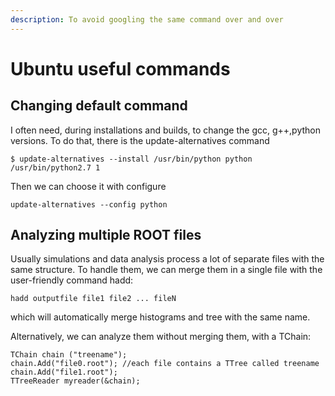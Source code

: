 ```yaml
---
description: To avoid googling the same command over and over
---
```


# Ubuntu useful commands

## Changing default command

I often need, during installations and builds, to change the gcc, g++,python versions. To do that, there is the update-alternatives command

```
$ update-alternatives --install /usr/bin/python python /usr/bin/python2.7 1
```

Then we can choose it with configure

```
update-alternatives --config python
```

## Analyzing multiple ROOT files

Usually simulations and data analysis process a lot of separate files with the same structure. To handle them, we can merge them in a single file with the user-friendly command hadd:

```text
hadd outputfile file1 file2 ... fileN
```

which will automatically merge histograms and tree with the same name.

Alternatively, we can analyze them without merging them, with a TChain:

```text
TChain chain ("treename");
chain.Add("file0.root"); //each file contains a TTree called treename
chain.Add("file1.root");
TTreeReader myreader(&chain);
```



